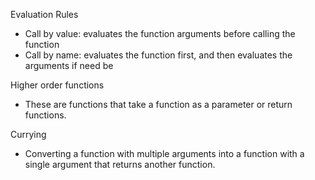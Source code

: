 Evaluation Rules

* Call by value: evaluates the function arguments before calling the function
* Call by name: evaluates the function first, and then evaluates the arguments if need be

Higher order functions

* These are functions that take a function as a parameter or return functions.

Currying

* Converting a function with multiple arguments into a function with a single argument that returns another function.





